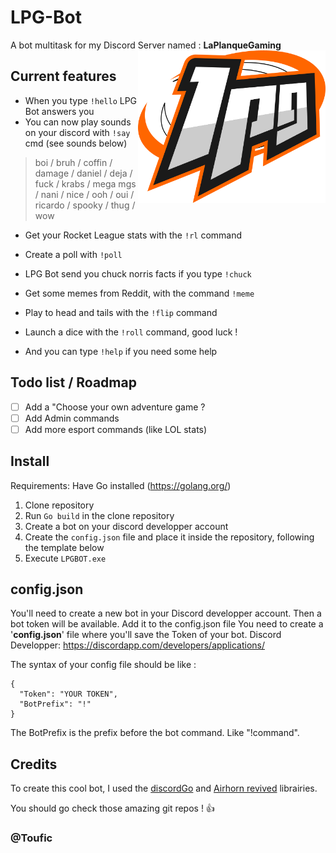 # LPG-Bot
A bot multitask for my Discord Server named : **LaPlanqueGaming**
<img src="/config/LogoBot_alpha.png" alt="lpgbot logo" align="right" width="300" height="244"/>
## Current features

 - When you type `!hello` LPG Bot answers you
 - You can now play sounds on your discord with `!say` <sound> cmd (see sounds below)
 > boi / bruh / coffin / damage / daniel / deja / fuck / krabs / mega
 > mgs / nani / nice / ooh / oui / ricardo / spooky / thug / wow
 - Get your Rocket League stats with the `!rl` command
 - Create a poll with `!poll`
 - LPG Bot send you chuck norris facts if you type `!chuck`
 - Get some memes from Reddit, with the command `!meme`
 - Play to head and tails with the `!flip` command
 - Launch a dice with the `!roll` command, good luck !

 - And you can type `!help` if you need some help

 ## Todo list / Roadmap
- [ ] Add a "Choose your own adventure game ?
- [ ] Add Admin commands
- [ ] Add more esport commands (like LOL stats)

## Install
Requirements: Have Go installed (https://golang.org/)
1. Clone repository
2. Run `Go build` in the clone repository
3. Create a bot on your discord developper account
4. Create the `config.json` file and place it inside the repository, following the template below
5. Execute `LPGBOT.exe`

## config.json
You'll need to create a new bot in your Discord developper account.
Then a bot token will be available. Add it to the config.json file
You need to create a '**config.json**' file where you'll save the Token of your bot.
Discord Developper: https://discordapp.com/developers/applications/

The syntax of your config file should be like :

    {
      "Token": "YOUR TOKEN",
      "BotPrefix": "!"
    }


The BotPrefix is the prefix before the bot command. Like "!command".

## Credits
To create this cool bot, I used the [discordGo](https://github.com/bwmarrin/discordgo) and [Airhorn revived](https://github.com/jbmagination/airhornrevived) librairies.

You should go check those amazing git repos ! :+1:

### @Toufic 
